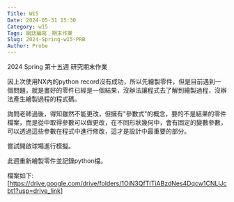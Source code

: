 ```yaml
---
Title: W15
Date: 2024-05-31 15:30
Category: w15
Tags: 網誌編寫﹐期末作業
Slug: 2024-Spring-w15-PRB
Author: Probe
---
```


2024 Spring 第十五週 研究期末作業

<!-- PELICAN_END_SUMMARY -->

因上次使用NX內的python record沒有成功，所以先繪製零件，但是目前遇到一個問題，就是畫好的零件已經是一個結果，沒辦法讓程式去了解到繪製過程，沒辦法產生繪製過程的程式碼。

詢問老師過後，得知雖然不能更改，但擁有"參數式"的概念，要的不是結果的零件檔案，而是從中取得參數可以做更改，在不同形狀幾何中，會有固定的變數參數，可以透過這些參數在程式中進行修改，這才是設計中最重要的部分。

嘗試開啟球場進行模擬。

此週重新繪製零件並記錄python檔。

檔案如下:[https://drive.google.com/drive/folders/1OiN3QfTITiABzdNes4Dqcw1CNLlJcbt1?usp=drive_link]
